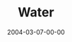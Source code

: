 ---
layout: message
category: message
series: "Symbols"
title: "Water"
date: 2004-03-07-00-00
message_id: 181
audio: "http://s3.amazonaws.com/crossroads-media/messages/audio/Symbols_04_03-07-04_Water.mp3"
audio-duration: "39:13"
explicit: false
---